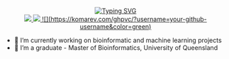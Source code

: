 
<p align="center">
<a href="https://github.com/JaydenBeckwith">
    <img src="https://readme-typing-svg.demolab.com?font=Georgia&size=18&duration=2500&pause=100&multiline=true&width=500&height=80&lines=Jayden+Beckwith;Bioinformatician+%7C+Master's+Graduate+%7C+Data+Scientist" alt="Typing SVG" />
</a>
<br/>

</a>  
<a href="https://www.linkedin.com/in/jaydenbeckwith/">
    <img src="https://img.shields.io/badge/-Linkedin-blue?style=flat-square&logo=linkedin">
</a>
<a href="mailto:jayden.k.beckwith@gmail.com">
    <img src="https://img.shields.io/badge/-Email-red?style=flat-square&logo=gmail&logoColor=white">
    ![](https://komarev.com/ghpvc/?username=your-github-username&color=green)
</a>

</p>

- 🔭 I’m currently working on bioinformatic and machine learning projects
- 🌱 I’m a graduate - Master of Bioinformatics, University of Queensland

<!--
**JaydenBeckwith/JaydenBeckwith** is a ✨ _special_ ✨ repository because its `README.md` (this file) appears on your GitHub profile.

Here are some ideas to get you started:

- 🔭 I’m currently working on ...
- 🌱 I’m currently learning ...
- 👯 I’m looking to collaborate on ...
- 🤔 I’m looking for help with ...
- 💬 Ask me about ...
- 📫 How to reach me: ...
- 😄 Pronouns: ...
- ⚡ Fun fact: ...
-->
